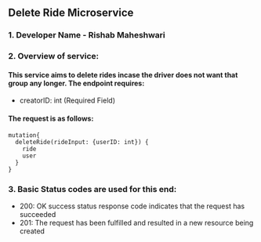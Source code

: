 ## Delete Ride Microservice

### 1. Developer Name - Rishab Maheshwari

### 2. Overview of service:

#### This service aims to delete rides incase the driver does not want that group any longer. The endpoint requires:

* creatorID: int (Required Field)

#### The request is as follows:

```
mutation{
  deleteRide(rideInput: {userID: int}) {
    ride
    user
  }
}
```

### 3. Basic Status codes are used for this end:

* 200: OK success status response code indicates that the request has succeeded
* 201: The request has been fulfilled and resulted in a new resource being created

